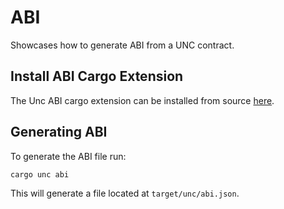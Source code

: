 # ABI

Showcases how to generate ABI from a UNC contract.

## Install ABI Cargo Extension

The Unc ABI cargo extension can be installed from source [here](https://github.com/unc/cargo-unc).

## Generating ABI
To generate the ABI file run:

```bash
cargo unc abi
```

This will generate a file located at `target/unc/abi.json`.
